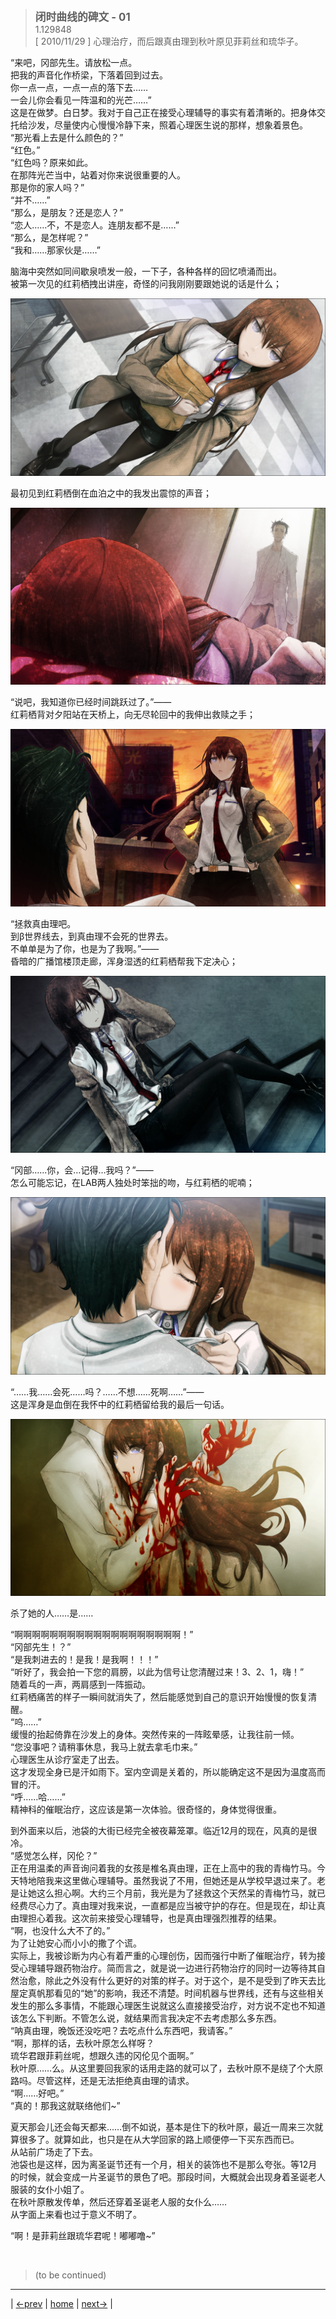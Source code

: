 > <big> **闭时曲线的碑文 - 01** </big>  
> 1.129848  
> [ 2010/11/29 ] 心理治疗，而后跟真由理到秋叶原见菲莉丝和琉华子。  

“来吧，冈部先生。请放松一点。  
 把我的声音化作桥梁，下落着回到过去。  
 你一点一点，一点一点的落下去……  
 一会儿你会看见一阵温和的光芒……”  
这是在做梦。白日梦。我对于自己正在接受心理辅导的事实有着清晰的。把身体交托给沙发，尽量使内心慢慢冷静下来，照着心理医生说的那样，想象着景色。  
“那光看上去是什么颜色的？”  
“红色。”  
“红色吗？原来如此。  
 在那阵光芒当中，站着对你来说很重要的人。  
 那是你的家人吗？”  
“并不……”  
“那么，是朋友？还是恋人？”  
“恋人……不，不是恋人。连朋友都不是……”    
“那么，是怎样呢？”  
“我和……那家伙是……”  

脑海中突然如同间歇泉喷发一般，一下子，各种各样的回忆喷涌而出。  
被第一次见的红莉栖拽出讲座，奇怪的问我刚刚要跟她说的话是什么；  

![](../pics/0006-1.png)

最初见到红莉栖倒在血泊之中的我发出震惊的声音；  

![](../pics/0006-2.png)

“说吧，我知道你已经时间跳跃过了。”——  
红莉栖背对夕阳站在天桥上，向无尽轮回中的我伸出救赎之手；  

![](../pics/0006-3.png)

“拯救真由理吧。  
 到β世界线去，到真由理不会死的世界去。  
 不单单是为了你，也是为了我啊。”——  
昏暗的广播馆楼顶走廊，浑身湿透的红莉栖帮我下定决心；  

![](../pics/0006-4.png)

“冈部……你，会…记得…我吗？”——  
怎么可能忘记，在LAB两人独处时笨拙的吻，与红莉栖的呢喃；  

![](../pics/0006-5.png)

“……我……会死……吗？……不想……死啊……”——  
这是浑身是血倒在我怀中的红莉栖留给我的最后一句话。  

![](../pics/0006-6.png)

杀了她的人……是……  

“啊啊啊啊啊啊啊啊啊啊啊啊啊啊啊啊啊啊啊！”  
“冈部先生！？”  
“是我刺进去的！是我！是我啊！！！”  
“听好了，我会拍一下您的肩膀，以此为信号让您清醒过来！3、2、1，嗨！”  
随着乓的一声，两肩感到一阵振动。  
红莉栖痛苦的样子一瞬间就消失了，然后能感觉到自己的意识开始慢慢的恢复清醒。  
“呜……”  
缓慢的抬起倚靠在沙发上的身体。突然传来的一阵眩晕感，让我往前一倾。  
“您没事吧？请稍事休息，我马上就去拿毛巾来。”  
心理医生从诊疗室走了出去。  
这才发现全身已是汗如雨下。室内空调是关着的，所以能确定这不是因为温度高而冒的汗。  
“呼……哈……”  
精神科的催眠治疗，这应该是第一次体验。很奇怪的，身体觉得很重。  

到外面来以后，池袋的大街已经完全被夜幕笼罩。临近12月的现在，风真的是很冷。  
“感觉怎么样，冈伦？”  
正在用温柔的声音询问着我的女孩是椎名真由理，正在上高中的我的青梅竹马。今天特地陪我来这里做心理辅导。虽然我说了不用，但她还是从学校早退过来了。老是让她这么担心啊。大约三个月前，我光是为了拯救这个天然呆的青梅竹马，就已经费尽心力了。真由理对我来说，一直都是应当被守护的存在。但是现在，却让真由理担心着我。这次前来接受心理辅导，也是真由理强烈推荐的结果。  
“啊，也没什么大不了的。”  
为了让她安心而小小的撒了个谎。  
实际上，我被诊断为内心有着严重的心理创伤，因而强行中断了催眠治疗，转为接受心理辅导跟药物治疗。简而言之，就是说一边进行药物治疗的同时一边等待其自然治愈，除此之外没有什么更好的对策的样子。对于这个，是不是受到了昨天去比屋定真帆那看见的“她”的影响，我还不清楚。时间机器与世界线，还有与这些相关发生的那么多事情，不能跟心理医生说就这么直接接受治疗，对方说不定也不知道该怎么下判断。不管怎么说，就结果而言我决定不去考虑那么多东西。  
“呐真由理，晚饭还没吃吧？去吃点什么东西吧，我请客。”  
“啊，那样的话，去秋叶原怎么样呀？  
 琉华君跟菲莉丝呢，想跟久违的冈伦见个面啊。”  
秋叶原……么。从这里要回我家的话用走路的就可以了，去秋叶原不是绕了个大原路吗。尽管这样，还是无法拒绝真由理的请求。  
“啊……好吧。”  
“真的！那我这就联络他们~”

夏天那会儿还会每天都来……倒不如说，基本是住下的秋叶原，最近一周来三次就算很多了。就算如此，也只是在从大学回家的路上顺便停一下买东西而已。  
从站前广场走了下去。  
池袋也是这样，因为离圣诞节还有一个月，相关的装饰也不是那么夸张。等12月的时候，就会变成一片圣诞节的景色了吧。那段时间，大概就会出现身着圣诞老人服装的女仆小姐了。  
在秋叶原散发传单，然后还穿着圣诞老人服的女仆么……  
从字面上来看也过于意义不明了。  

“啊！是菲莉丝跟琉华君呢！嘟嘟噜~”  


<br/>

> (to be continued)
---

| [←prev](./0005) | [home](../../) | [next→](./0007) |
